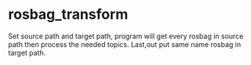 # rosbag_transform
Set source path and target path, program will get every rosbag in source path then process the needed topics. Last,out put same name rosbag in target path.
